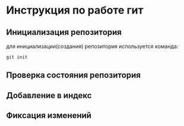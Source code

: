 # **Инструкция по работе гит** #

## Инициализация репозитория

для инициализации(создания) репозитория используется команда:

    git init

## Проверка состояния репозитория

## Добавление в индекс

## Фиксация изменений

